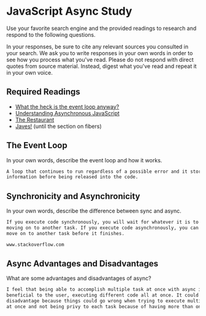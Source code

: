 # JavaScript Async Study

Use your favorite search engine and the provided readings to research and
respond to the following questions.

In your responses, be sure to cite any relevant sources you consulted in your
search. We ask you to write responses in your own words in order to see how you
process what you've read. Please do not respond with direct quotes from source
material. Instead, digest what you've read and repeat it in your own voice.

## Required Readings

-   [What the heck is the event loop anyway?](https://www.youtube.com/watch?v=8aGhZQkoFbQ)
-   [Understanding Asynchronous JavaScript](https://www.youtube.com/watch?v=vMfg0xGjcOI)
-   [The Restaurant](https://www.codeschool.com/blog/2014/10/30/understanding-node-js/)
-   [Javes!](https://www.discovermeteor.com/blog/understanding-sync-async-javascript-node/) (until the section on fibers)

## The Event Loop

In your own words, describe the event loop and how it works.

```md
A loop that continues to run regardless of a possible error and it stores
information before being released into the code.
```

## Synchronicity and Asynchronicity

In your own words, describe the difference between sync and async.

```md
If you execute code synchronously, you will wait for whatever it is to finish before
moving on to another task. If you execute code asynchronously, you can
move on to another task before it finishes.

www.stackoverflow.com
```

## Async Advantages and Disadvantages

What are some advantages and disadvantages of async?

```md
I feel that being able to accomplish multiple task at once with async is
beneficial to the user, executing different code all at once. It could be a
disadvantage because things could go wrong when trying to execute multiple tasks
at once and not being privy to each task because of having more than one task.
```
